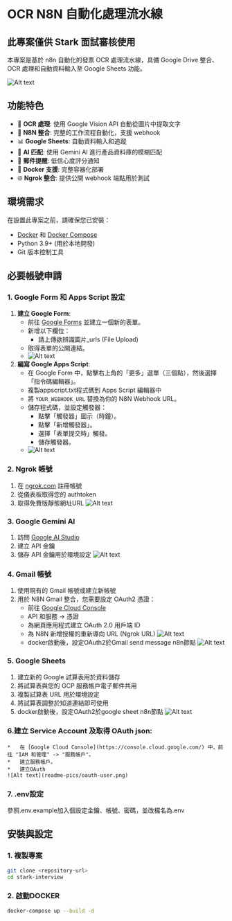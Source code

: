 # OCR N8N 自動化處理流水線

## 此專案僅供 Stark 面試審核使用

本專案是基於 n8n 自動化的發票 OCR 處理流水線，具備 Google Drive 整合、OCR 處理和自動資料輸入至 Google Sheets 功能。

![Alt text](readme-pics/ocr-pipeline-overview.png)

## 功能特色

- 📄 **OCR 處理**: 使用 Google Vision API 自動從圖片中提取文字
- 🔗 **N8N 整合**: 完整的工作流程自動化，支援 webhook
- 📊 **Google Sheets**: 自動資料輸入和追蹤
- 🤖 **AI 匹配**: 使用 Gemini AI 進行產品資料庫的模糊匹配
- 📧 **郵件提醒**: 低信心度評分通知
- 🐳 **Docker 支援**: 完整容器化部署
- 🌐 **Ngrok 整合**: 提供公開 webhook 端點用於測試

## 環境需求

在設置此專案之前，請確保您已安裝：

- [Docker](https://www.docker.com/get-started) 和 [Docker Compose](https://docs.docker.com/compose/install/)
- Python 3.9+ (用於本地開發)
- Git 版本控制工具

## 必要帳號申請

### 1. Google Form 和 Apps Script 設定
1.  **建立 Google Form**:
    *   前往 [Google Forms](https://docs.google.com/forms/) 並建立一個新的表單。
    *   新增以下欄位：
        *   請上傳欲辨識圖片_urls (File Upload)
    *   取得表單的公開連結。
    *   ![Alt text](readme-pics/google-form-setup.png)
2.  **編寫 Google Apps Script**:
    *   在 Google Form 中，點擊右上角的「更多」選單（三個點），然後選擇「指令碼編輯器」。
    *   複製appscript.txt程式碼到 Apps Script 編輯器中
    *   將 `YOUR_WEBHOOK_URL` 替換為你的 N8N Webhook URL。
    *   儲存程式碼，並設定觸發器：
        *   點擊「觸發器」圖示（時鐘）。
        *   點擊「新增觸發器」。
        *   選擇「表單提交時」觸發。
        *   儲存觸發器。
    *   ![Alt text](readme-pics/app-script-trigger.png)


### 2. Ngrok 帳號
1.  在 [ngrok.com](https://ngrok.com/) 註冊帳號
2.  從儀表板取得您的 authtoken
3.  取得免費版靜態網址URL
    ![Alt text](readme-pics/ngrok-setup.png)

### 3. Google Gemini AI
1.  訪問 [Google AI Studio](https://aistudio.google.com/)
2.  建立 API 金鑰
3.  儲存 API 金鑰用於環境設定
    ![Alt text](readme-pics/gemini-api-key.png)

### 4. Gmail 帳號
1.  使用現有的 Gmail 帳號或建立新帳號
2.  用於 N8N Gmail 整合，您需要設定 OAuth2 憑證：
    *   前往 [Google Cloud Console](https://console.cloud.google.com/)
    *   API 和服務 → 憑證
    *   為網頁應用程式建立 OAuth 2.0 用戶端 ID
    *   為 N8N 新增授權的重新導向 URL (Ngrok URL)
        ![Alt text](readme-pics/gcp-setup.png)
    *   docker啟動後，設定OAuth2於Gmail send message n8n節點
        ![Alt text](readme-pics/Google-OAuth2-setup-reupload.png)

### 5. Google Sheets
1.  建立新的 Google 試算表用於資料儲存
2.  將試算表與您的 GCP 服務帳戶電子郵件共用
3.  複製試算表 URL 用於環境設定
4.  將試算表調整於知道連結即可使用
5.  docker啟動後，設定OAuth2於google sheet n8n節點
    ![Alt text](readme-pics/Google-OAuth2-setup-reupload.png)
    
### 6.建立 Service Account 及取得 OAuth json:
    *   在 [Google Cloud Console](https://console.cloud.google.com/) 中，前往 "IAM 和管理" -> "服務帳戶"。
    *   建立服務帳戶。
    *   建立OAuth
    ![Alt text](readme-pics/oauth-user.png)
### 7. .env設定
參照.env.example加入個設定金鑰、帳號、密碼，並改檔名為.env

## 安裝與設定

### 1. 複製專案

```bash
git clone <repository-url>
cd stark-interview
```

### 2. 啟動DOCKER
```bash
docker-compose up --build -d
```
